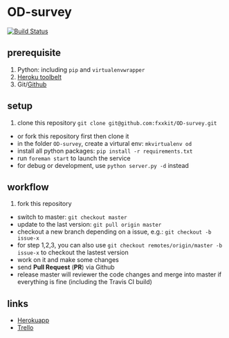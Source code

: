 OD-survey
======

[![Build Status](https://travis-ci.org/fxxkit/OD-survey.svg?branch=develop)](https://travis-ci.org/fxxkit/OD-survey)

## prerequisite

1. Python: including `pip` and `virtualenvwrapper`
2. [Heroku toolbelt](https://toolbelt.heroku.com/)
3. Git/[Github](github.com)

## setup

1. clone this repository `git clone git@github.com:fxxkit/OD-survey.git`
* or fork this repository first then clone it
* in the folder `OD-survey`, create a virtural env: `mkvirtualenv od`
* install all python packages: `pip install -r requirements.txt`
* run `foreman start` to launch the service
* for debug or development, use `python server.py -d` instead

## workflow

1. fork this repository
* switch to master: `git checkout master`
* update to the last version: `git pull origin master` 
* checkout a new branch depending on a issue, e.g.: `git checkout -b issue-x`
* for step 1,2,3, you can also use `git checkout remotes/origin/master -b issue-x` to checkout the lastest version
* work on it and make some changes
* send __Pull Request__ (__PR__) via Github
* release master will reviewer the code changes and merge into master if everything is fine (including the Travis CI build)


## links
- [Herokuapp](https://od-survey.herokuapp.com/)
- [Trello](https://trello.com/b/kaVf0D3t/product-backlog)


